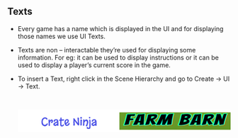 ## Texts

-   Every game has a name which is displayed in the UI and for displaying those names we use UI Texts.
-   Texts are non – interactable they’re used for displaying some information. For eg: it can be used to display instructions or it can be used to display a player’s current score in the game.
-   To insert a Text, right click in the Scene Hierarchy and go to Create → UI → Text.

    <br>
    
    ![UI_text.png](https://github.com/outscal/Unity-UI/blob/main/Images/UI_text.png?raw=true)